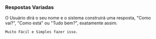 <h3>Respostas Variadas</h3>
<p>O Usuário dirá o seu nome e o sistema construirá uma resposta, "Como vai?", "Como está" ou "Tudo bem?", exatamente assim.</p>

<code>Muito Fácil e Simples fazer isso.</code>
